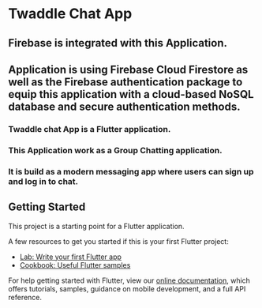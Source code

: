 # Twaddle Chat App
## Firebase is integrated with this Application.
## Application is using Firebase Cloud Firestore as well as the Firebase authentication package to equip this application with a cloud-based NoSQL database and secure authentication methods.
### Twaddle chat App is a Flutter application.
### This Application work as a Group Chatting application.
### It is build as a modern messaging app where users can sign up and log in to chat.



## Getting Started

This project is a starting point for a Flutter application.

A few resources to get you started if this is your first Flutter project:

- [Lab: Write your first Flutter app](https://flutter.dev/docs/get-started/codelab)
- [Cookbook: Useful Flutter samples](https://flutter.dev/docs/cookbook)

For help getting started with Flutter, view our
[online documentation](https://flutter.dev/docs), which offers tutorials,
samples, guidance on mobile development, and a full API reference.
